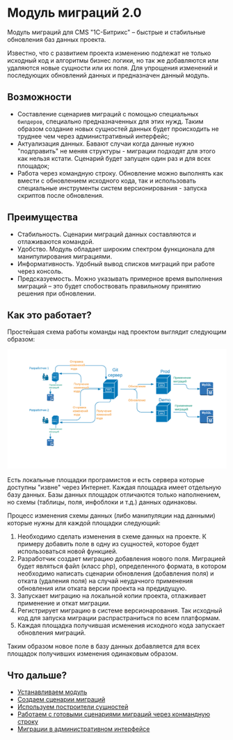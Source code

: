 Модуль миграций 2.0
===============

Модуль миграций для CMS "1С-Битрикс" – быстрые и стабильные обновления баз данных проекта.

Известно, что с развитием проекта изменению подлежат не только исходный код и алгоритмы бизнес логики, но так же добавляются или удаляются новые сущности или их поля. Для упрощения изменений и последующих обновлений данных и предназначен данный модуль.

## Возможности

* Составление сценариев миграций с помощью специальных ```билдеров```, специально предназначенных для этих нужд. Таким образом создание новых сущностей данных будет происходить не труднее чем через административный интерфейс;
* Актуализация данных. Бавают случаи когда данные нужно "подправить" не меняя структуры - миграции подходят для этого как нельзя кстати. Сценарий будет запущен один раз и для всех площадок;
* Работа через командную строку. Обновление можно выполнять как вмести с обновлением исходного кода, так и использовать специальные инструменты систем версионирования - запуска скриптов после обновления.

## Преимущества

* Стабильность. Сценарии миграций данных составляются и отлаживаются командой.
* Удобство. Модуль обладает широким спектром функционала для манипулирования миграциями.
* Информативность. Удобный вывод списков миграций при работе через консоль.
* Предсказуемость. Можно указывать примерное время выполнения миграций – это будет спобоствовать правильному принятию решения при обновлении.

## Как это работает?

Простейшая схема работы команды над проектом выглядит следующим образом:

![Схема работы над проектом](docs/img/project_state.png)

Есть локальные площадки програмистов и есть сервера которые доступны "извне" через Интернет. Каждая площадка имеет отдельную базу данных. Базы данных площадок отличаются только наполнением, но схемы (таблицы, поля, инфоблоки и т.д.) данных одинаковы.

Процесс изменения схемы данных (либо манипуляции над данными) которые нужны для каждой площадки следующий:

1. Необходимо сделать изменения в схеме данных на проекте. К примеру добавить поле в одну из сущностей, которое будет использоваться новой функцией.
2. Разработчик создает миграцию добавления нового поля. Миграцией будет являться файл (класс php), определенного формата, в котором необходимо написать сценарии обновления (добавления поля) и отката (удаления поля) на случай неудачного применения обновления или отката версии проекта на предидущую.
3. Запускает миграцию на локальной копии проекта, отлаживает применение и откат миграции.
4. Регистрирует миграцию в системе версионарования. Так исходный код для запуска миграции распрастраниться по всем платформам.
5. Каждая площадка получившая исменения исходного кода запускает обновления миграций.

Таким образом новое поле в базу данных добавляется для всех площадок получивших изменения одинаковым образом.

## Что дальше?

* [Устанавливаем модуль](docs/setup.md)
* [Создаем сценарии миграций](docs/scripts.md)
* [Используем построители сущностей](docs/builders.md)
* [Работаем с готовыми сценариями миграций через конмандную строку](docs/cli.md)
* [Миграции в административном интерфейсе](docs/web.md)

